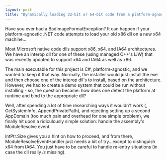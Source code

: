 ```yaml
---
layout: post
title: "Dynamically loading 32-bit or 64-bit code from a platform-agnostic executable"
---
```

Have you ever had a BadImageFormatException? It can happen if your platform-agnostic .NET code attempts to load your old x86 dll on a new x64 machine...

Most Microsoft native code dlls support x86, x64, and IA64 architectures. We have an interop dll for one of these (using managed C++'s IJW) that was recently updated to support x64 and IA64 as well as x86.

The main executable for this project is C#, platform-agnostic, and we wanted to keep it that way. Normally, the installer would just install the exe and then choose one of the interop dll's to install, based on the architecture. However, we had to create a demo system that could be run without installing - so, the question became: how does one detect the platform at runtime and bind to the appropriate dll?

Well, after spending a lot of time researching ways it wouldn't work (<probing>, GetSystemInfo, AppendPrivatePath), and rejecting setting up a second AppDomain (too much pain and overhead for one simple problem), we finally hit upon a ridiculously simple solution: handle the assembly's ModuleResolve event.

IntPtr.Size gives you a hint on how to proceed, and from there, ModuleResolveEventHandler just needs a bit of try...except to distinguish x64 from IA64. You just have to be careful to handle re-entry situations (in case the dll really _is_ missing).

